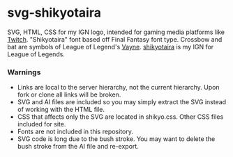 # svg-shikyotaira
SVG, HTML, CSS for my IGN logo, intended for gaming media platforms like [Twitch](http://www.twitch.tv/). "Shikyotaira" font based off Final Fantasy font type. Crossbow and bat are symbols of League of Legend's [Vayne](http://leagueoflegends.wikia.com/wiki/Vayne). [shikyotaira](na.op.gg/summoner/userName=shikyotaira) is my IGN for League of Legends.


### Warnings
* Links are local to the server hierarchy, not the current hierarchy. Upon fork or clone all links will be broken.
* SVG and AI files are included so you may simply extract the SVG instead of working with the HTML file.
* CSS that affects only the SVG are located in shikyo.css. Other CSS files included for site.
* Fonts are not included in this repository.
* SVG code is long due to the bush stroke. You may want to delete the bush stroke from the AI file and re-export.
